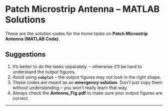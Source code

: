 # Patch Microstrip Antenna – MATLAB Solutions  

These are the solution codes for the home tasks on **Patch Microstrip Antenna (MATLAB Code)**.  

## Suggestions
1. It’s better to do the tasks separately. – otherwise it’ll be hard to understand the output figures.  
2. Avoid using **`subplot`** – the output figures may not look in the right shape.  
3. These codes are meant as an **emergency solution**. Don’t just copy them without understanding – you won’t really learn that way.  
4. Always check the **Antenna_Fig.pdf** to make sure your output figures are correct.  

---
